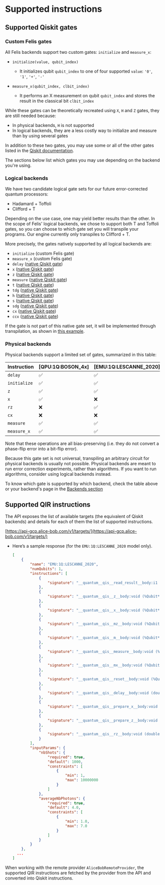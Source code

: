 # Supported instructions

## Supported Qiskit gates

### Custom Felis gates

All Felis backends support two custom gates: `initialize` and `measure_x`:

- `initialize(value, qubit_index)`
    - It initializes qubit `qubit_index` to one of four supported `value`:   `'0'`, `'1'`, `'+'`, `'-'`

- `measure_x(qubit_index, clbit_index)`
    - It performs an X measurement on qubit `qubit_index` and stores the result in the classical bit `clbit_index`

While these gates can be theoretically recreated using `X`, `H` and `Z` gates, they are still needed because:

- In physical backends, `H` is not supported
- In logical backends, they are a less costly way to initialize and measure than by using several gates

In addition to these two gates, you may use some or all of the other gates listed in the [Qiskit documentation](https://docs.quantum.ibm.com/api/qiskit/).

The sections below list which gates you may use depending on the backend you're using.

### Logical backends

We have two candidate logical gate sets for our future error-corrected quantum processors:

- Hadamard + Toffoli
- Clifford + T

Depending on the use case, one may yield better results than the other. In the scope of Felis' logical backends, we chose to support both T and Toffoli gates, so you can choose to which gate set you will transpile your programs. Our engine currently only transpiles to Clifford + T.

More precisely, the gates natively supported by all logical backends are:

- `initialize` (custom Felis gate)
- `measure_x` (custom Felis gate)
- `delay` ([native Qiskit gate](https://docs.quantum.ibm.com/api/qiskit/circuit#delay))
- `x` ([native Qiskit gate](https://docs.quantum.ibm.com/api/qiskit/qiskit.circuit.library.XGate))
- `z` ([native Qiskit gate](https://docs.quantum.ibm.com/api/qiskit/qiskit.circuit.library.ZGate))
- `measure` ([native Qiskit gate](https://docs.quantum.ibm.com/api/qiskit/circuit#measure))
- `t` ([native Qiskit gate](https://docs.quantum.ibm.com/api/qiskit/qiskit.circuit.library.TGate))
- `tdg` ([native Qiskit gate](https://docs.quantum.ibm.com/api/qiskit/qiskit.circuit.library.TdgGate))
- `h` ([native Qiskit gate](https://docs.quantum.ibm.com/api/qiskit/qiskit.circuit.library.HGate))
- `s` ([native Qiskit gate](https://docs.quantum.ibm.com/api/qiskit/qiskit.circuit.library.SGate))
- `sdg` ([native Qiskit gate](https://docs.quantum.ibm.com/api/qiskit/qiskit.circuit.library.SdgGate))
- `cx` ([native Qiskit gate](https://docs.quantum.ibm.com/api/qiskit/qiskit.circuit.library.CXGate))
- `ccx` ([native Qiskit gate](https://docs.quantum.ibm.com/api/qiskit/qiskit.circuit.library.CCXGate))

If the gate is not part of this native gate set, it will be implemented through transpilation, as shown in [this example](../getting_started/logical_example.md).

### Physical backends

Physical backends support a limited set of gates, summarized in this table:

| Instruction | [QPU:1Q:BOSON_4x] | [EMU:1Q:LESCANNE_2020] | [EMU:6/40Q:PHYSICAL_CATS] |
| --- | --- | --- | --- |
| `delay` | ✅ | ✅ | ✅ |
| `initialize` | ✅ | ✅ | ✅ |
| `z` | ✅ | ✅ | ✅ |
| `x` | ✅ | ❌ | ✅ |
| `rz` | ❌ | ✅ | ✅ |
| `cx` | ❌ | ❌ | ✅ |
| `measure` | ✅ | ✅ | ✅ |
| `measure_x` | ✅ | ✅ | ✅ |

Note that these operations are all bias-preserving (i.e. they do not convert a phase-flip error into a bit-flip error).

Because this gate set is not universal, transpiling an arbitrary circuit for physical backends is usually not possible. Physical backends are meant to run error correction experiments, rather than algorithms. If you want to run algorithms, consider using logical backends instead.

To know which gate is supported by which backend, check the table above or your backend's page in the [Backends section](../backends/about_backends.md)

## Supported QIR instructions

The API exposes the list of available targets (the equivalent of Qiskit backends) and details for each of them the list of supported instructions.

[https://api-gcp.alice-bob.com/v1/targets/](https://api-gcp.alice-bob.com/v1/targets/)

- Here’s a sample response (for the `EMU:1Q:LESCANNE_2020` model only).
    
    ```json
    [
    	{
    		"name": "EMU:1Q:LESCANNE_2020",
    		"numQubits": 1,
    		"instructions": [
    			{
    				"signature": "__quantum__qis__read_result__body:i1 (%Result*)"
    			},
    			{
    				"signature": "__quantum__qis__z__body:void (%Qubit*)"
    			},
    			{
    				"signature": "__quantum__qis__x__body:void (%Qubit*)"
    			},
    			{
    				"signature": "__quantum__qis__mz__body:void (%Qubit*, %Result*)"
    			},
    			{
    				"signature": "__quantum__qis__m__body:void (%Qubit*, %Result*)"
    			},
    			{
    				"signature": "__quantum__qis__measure__body:void (%Qubit*, %Result*)"
    			},
    			{
    				"signature": "__quantum__qis__mx__body:void (%Qubit*, %Result*)"
    			},
    			{
    				"signature": "__quantum__qis__reset__body:void (%Qubit*)"
    			},
    			{
    				"signature": "__quantum__qis__delay__body:void (double, %Qubit*)"
    			},
    			{
    				"signature": "__quantum__qis__prepare_x__body:void (i1, %Qubit*)"
    			},
    			{
    				"signature": "__quantum__qis__prepare_z__body:void (i1, %Qubit*)"
    			},
    			{
    				"signature": "__quantum__qis__rz__body:void (double, %Qubit*)"
    			}
    		],
    		"inputParams": {
    			"nbShots": {
    				"required": true,
    				"default": 1000,
    				"constraints": [
    					{
    						"min": 1,
    						"max": 10000000
    					}
    				]
    			},
    			"averageNbPhotons": {
    				"required": true,
    				"default": 4.0,
    				"constraints": [
    					{
    						"min": 1.0,
    						"max": 7.0
    					}
    				]
    			}
    		}
    	},
      ...
    ]
    ```
    

When working with the remote provider `AliceBobRemoteProvider`, the supported QIR instructions are fetched by the provider from the API and converted into Qiskit instructions.